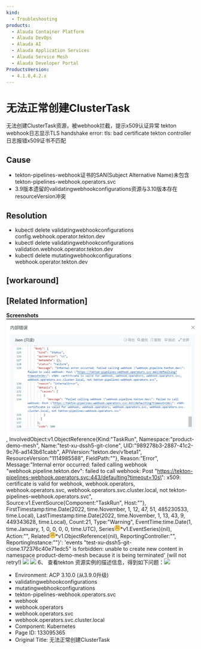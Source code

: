 ```yaml
---
kind:
  - Troubleshooting
products:
  - Alauda Container Platform
  - Alauda DevOps
  - Alauda AI
  - Alauda Application Services
  - Alauda Service Mesh
  - Alauda Developer Portal
ProductsVersion:
  - 4.1.0,4.2.x
---
```

<!-- A type of document that involves encountering a fault, diagnosing it, performing root cause analysis, and providing solutions. -->

# 无法正常创建ClusterTask

无法创建ClusterTask资源，被webhook拦截，提示x509认证异常 tekton webhook日志显示TLS handshake error: tls: bad certificate tekton controller日志报错x509证书不匹配

## Cause
- tekton-pipelines-webhook证书的SAN(Subject Alternative Name)未包含tekton-pipelines-webhook.operators.svc
- 3.9版本遗留的validatingwebhookconfigurations资源与3.10版本存在resourceVersion冲突

## Resolution
- kubectl delete validatingwebhookconfigurations config.webhook.operator.tekton.dev
- kubectl delete validatingwebhookconfigurations validation.webhook.operator.tekton.dev
- kubectl delete mutatingwebhookconfigurations webhook.operator.tekton.dev

## [workaround]

## [Related Information]
**Screenshots**
![](assets/wu-fa-zheng-chang-chuang-jian-clustertask/image2023-1-5_12-19-39.png)
, InvolvedObject:v1.ObjectReference{Kind:"TaskRun", Namespace:"product-demo-mesh", Name:"test-xu-dssh5-git-clone", UID:"989278b3-2887-41c2-9c76-ad143b61cabb", APIVersion:"tekton.dev/v1beta1", ResourceVersion:"1114985588", FieldPath:""}, Reason:"Error", Message:"Internal error occurred: failed calling webhook \"webhook.pipeline.tekton.dev\": failed to call webhook: Post \"<https://tekton-pipelines-webhook.operators.svc:443/defaulting?timeout=10s\>": x509: certificate is valid for webhook, webhook.operators, webhook.operators.svc, webhook.operators.svc.cluster.local, not tekton-pipelines-webhook.operators.svc", Source:v1.EventSource{Component:"TaskRun", Host:""}, FirstTimestamp:time.Date(2022, time.November, 1, 12, 47, 51, 485230533, time.Local), LastTimestamp:time.Date(2022, time.November, 1, 13, 43, 9, 449343628, time.Local), Count:21, Type:"Warning", EventTime:time.Date(1, time.January, 1, 0, 0, 0, 0, time.UTC), Series![](assets/wu-fa-zheng-chang-chuang-jian-clustertask/sad.png)\*v1.EventSeries)(nil), Action:"", Related![](assets/wu-fa-zheng-chang-chuang-jian-clustertask/sad.png)\*v1.ObjectReference)(nil), ReportingController:"", ReportingInstance:""}': 'events "test-xu-dssh5-git-clone.172376c40e71edc5" is forbidden: unable to create new content in namespace product-demo-mesh because it is being terminated' (will not retry!)
![](https://jira.alauda.cn/secure/attachment/127005/127005_image-2022-11-01-22-14-53-239.png)
![](https://jira.alauda.cn/secure/attachment/127006/127006_image-2022-11-01-22-17-48-310.png)
6、 查看tekton 资源实例的描述信息，得到如下问题：![](https://jira.alauda.cn/secure/attachment/127007/127007_image-2022-11-01-22-30-50-080.png)
- Environment: ACP 3.10.0 (从3.9.0升级)
- validatingwebhookconfigurations
- mutatingwebhookconfigurations
- tekton-pipelines-webhook.operators.svc
- webhook
- webhook.operators
- webhook.operators.svc
- webhook.operators.svc.cluster.local
- Component: Kubernetes
- Page ID: 133095365
- Original Title: 无法正常创建ClusterTask
